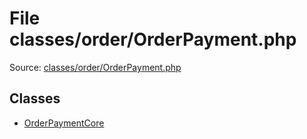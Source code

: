 File classes/order/OrderPayment.php
=========

Source: [classes/order/OrderPayment.php](https://github.com/PrestaShop/PrestaShop/blob/1.5.0.3/classes/order/OrderPayment.php)


Classes
-------

* [OrderPaymentCore](class.OrderPaymentCore.md)

